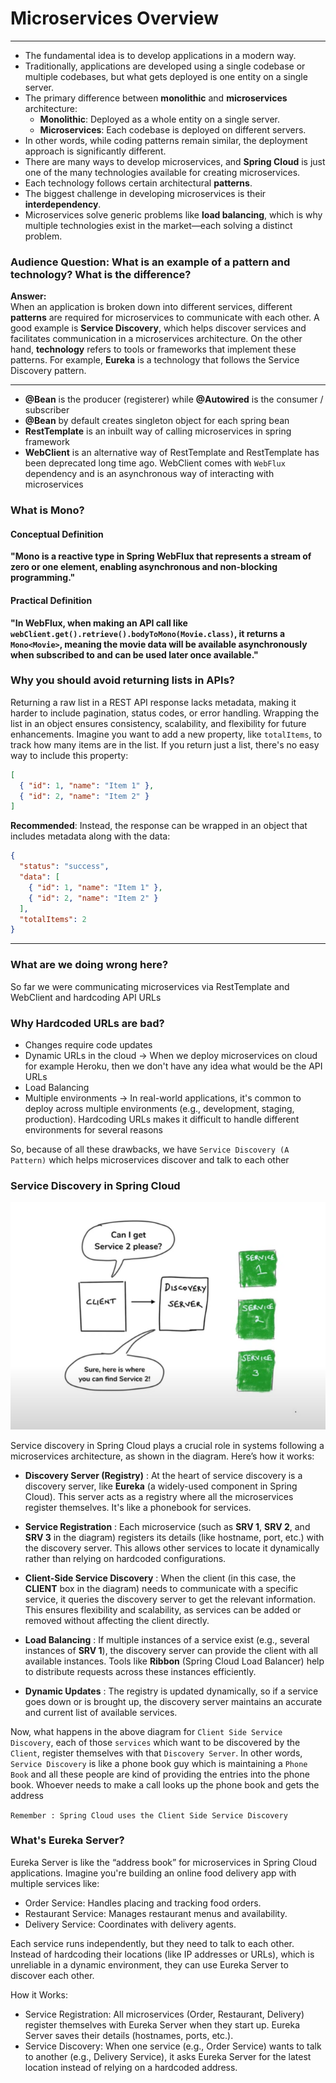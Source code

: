 # Microservices Overview
------------------------------------------------------------------------------------------------------------------------
- The fundamental idea is to develop applications in a modern way.
- Traditionally, applications are developed using a single codebase or multiple codebases, but what gets deployed is one entity on a single server.
- The primary difference between **monolithic** and **microservices** architecture:
    - **Monolithic**: Deployed as a whole entity on a single server.
    - **Microservices**: Each codebase is deployed on different servers.
- In other words, while coding patterns remain similar, the deployment approach is significantly different.
- There are many ways to develop microservices, and **Spring Cloud** is just one of the many technologies available for creating microservices.
- Each technology follows certain architectural **patterns**.
- The biggest challenge in developing microservices is their **interdependency**.
- Microservices solve generic problems like **load balancing**, which is why multiple technologies exist in the market—each solving a distinct problem.

### Audience Question: What is an example of a pattern and technology? What is the difference?

**Answer:**  
When an application is broken down into different services, different **patterns** are required for microservices to communicate with each other.
A good example is **Service Discovery**, which helps discover services and facilitates communication in a microservices architecture.
On the other hand, **technology** refers to tools or frameworks that implement these patterns. For example, **Eureka** is a technology that follows the Service Discovery pattern.

------------------------------------------------------------------------------------------------------------------------

- **@Bean** is the producer (registerer) while **@Autowired** is the consumer / subscriber 
- **@Bean** by default creates singleton object for each spring bean
- **RestTemplate** is an inbuilt way of calling microservices in spring framework
- **WebClient** is an alternative way of RestTemplate and RestTemplate has been deprecated long time ago.
  WebClient comes with `WebFlux` dependency and is an asynchronous way of interacting with microservices

### What is Mono?

#### Conceptual Definition
**"Mono is a reactive type in Spring WebFlux that represents a stream of zero or one element, enabling asynchronous and non-blocking programming."**

####  Practical Definition
**"In WebFlux, when making an API call like `webClient.get().retrieve().bodyToMono(Movie.class)`, it returns a `Mono<Movie>`, meaning the movie data will be available asynchronously when subscribed to
and can be used later once available."**

### Why you should avoid returning lists in APIs?
Returning a raw list in a REST API response lacks metadata, making it harder to include pagination, status codes, or error handling. Wrapping the list in an object ensures consistency, scalability, and flexibility for future enhancements.
Imagine you want to add a new property, like `totalItems`, to track how many items are in the list. If you return just a list, there's no easy way to include this property:
```json
[
  { "id": 1, "name": "Item 1" },
  { "id": 2, "name": "Item 2" }
]
```
**Recommended**: Instead, the response can be wrapped in an object that includes metadata along with the data:
```json
{
  "status": "success",
  "data": [
    { "id": 1, "name": "Item 1" },
    { "id": 2, "name": "Item 2" }
  ],
  "totalItems": 2
}
```

------------------------------------------------------------------------------------------------------------------------
### What are we doing wrong here?
So far we were communicating microservices via RestTemplate and WebClient and hardcoding API URLs

### Why Hardcoded URLs are bad?
- Changes require code updates
- Dynamic URLs in the cloud -> When we deploy microservices on cloud for example Heroku, then we don't have any idea
  what would be the API URLs
- Load Balancing
- Multiple environments -> In real-world applications, it's common to deploy across multiple environments 
  (e.g., development, staging, production). Hardcoding URLs makes it difficult to handle different 
  environments for several reasons

So, because of all these drawbacks, we have `Service Discovery (A Pattern)` which helps microservices discover and talk to each other

### Service Discovery in Spring Cloud

![Alt text](images/service-discovery-daigram.png)

Service discovery in Spring Cloud plays a crucial role in systems following a microservices architecture, as shown in the diagram. Here’s how it works:

- **Discovery Server (Registry)** : At the heart of service discovery is a discovery server, like **Eureka** (a widely-used component in Spring Cloud). This server acts as a registry where all the microservices register themselves. It's like a phonebook for services.

- **Service Registration** : Each microservice (such as **SRV 1**, **SRV 2**, and **SRV 3** in the diagram) registers its details (like hostname, port, etc.) with the discovery server. This allows other services to locate it dynamically rather than relying on hardcoded configurations.

- **Client-Side Service Discovery** : When the client (in this case, the **CLIENT** box in the diagram) needs to communicate with a specific service, it queries the discovery server to get the relevant information. This ensures flexibility and scalability, as services can be added or removed without affecting the client directly.

- **Load Balancing** : If multiple instances of a service exist (e.g., several instances of **SRV 1**), the discovery server can provide the client with all available instances. Tools like **Ribbon** (Spring Cloud Load Balancer) help to distribute requests across these instances efficiently.

- **Dynamic Updates** : The registry is updated dynamically, so if a service goes down or is brought up, the discovery server maintains an accurate and current list of available services.

Now, what happens in the above diagram for `Client Side Service Discovery`, each of those `services` which want to be discovered by the `Client`, register themselves with that `Discovery Server`.
In other words, `Service Discovery` is like a phone book guy which is maintaining a `Phone Book` and all these people are kind of 
providing the entries into the phone book. Whoever needs to make a call looks up the phone book and gets the address

`Remember : Spring Cloud uses the Client Side Service Discovery`

### What's Eureka Server?
Eureka Server is like the “address book” for microservices in Spring Cloud applications. Imagine you're building an online food delivery app with multiple services like:
- Order Service: Handles placing and tracking food orders.
- Restaurant Service: Manages restaurant menus and availability.
- Delivery Service: Coordinates with delivery agents.

Each service runs independently, but they need to talk to each other. Instead of hardcoding their locations (like IP addresses or URLs), which is unreliable in a dynamic environment, they can use Eureka Server to discover each other.

How it Works:
- Service Registration: All microservices (Order, Restaurant, Delivery) register themselves with Eureka Server when they start up. Eureka Server saves their details (hostnames, ports, etc.).
- Service Discovery: When one service (e.g., Order Service) wants to talk to another (e.g., Delivery Service), it asks Eureka Server for the latest location instead of relying on a hardcoded address.